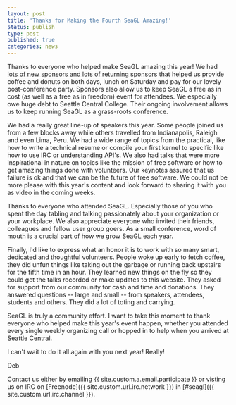 ```yaml
---
layout: post
title: 'Thanks for Making the Fourth SeaGL Amazing!'
status: publish
type: post
published: true
categories: news
---
```


Thanks to everyone who helped make SeaGL amazing this year! We had [lots of new sponsors and lots of returning sponsors](http://seagl.org/sponsors/2016.html) that helped us provide coffee and donuts on both days, lunch on Saturday and pay for our lovely post-conference party. Sponsors also allow us to keep SeaGL a free as in cost (as well as a free as in freedom) event for attendees. We especially owe huge debt to Seattle Central College. Their ongoing involvement allows us to keep running SeaGL as a grass-roots conference. 

We had a really great line-up of speakers this year. Some people joined us from a few blocks away while others travelled from Indianapolis, Raleigh and even Lima, Peru.  We had a wide range of topics from the practical, like how to write a technical resume or compile your first kernel to specific like how to use IRC or understanding API's. We also had talks that were more inspirational in nature on topics like the mission of free software or how to get amazing things done with volunteers. Our keynotes assured that us failure is ok and that we can be the future of free software. We could not be more please with this year's content and look forward to sharing it with you as video in the coming weeks.

Thanks to everyone who attended SeaGL. Especially those of you who spent the day tabling and talking passionately about your organization or your workplace. We also appreciate everyone who invited their friends, colleagues and fellow user group goers. As a small conference, word of mouth is a crucial part of how we grow SeaGL each year.

Finally, I'd like to express what an honor it is to work with so many smart, dedicated and thoughtful volunteers. People woke up early to fetch coffee, they did unfun things like taking out the garbage or running back upstairs for the fifth time in an hour. They learned new things on the fly so they could get the talks recorded or make updates to this website. They asked for support from our community for cash and time and donations. They answered questions -- large and small -- from speakers, attendees, students and others. They did a lot of toting and carrying. 

SeaGL is truly a community effort. I want to take this moment to thank everyone who helped make this year's event happen, whether you attended every single weekly organizing call or hopped in to help when you arrived at Seattle Central. 

I can't wait to do it all again with you next year! Really!

Deb

Contact us either by
emailing {{ site.custom.a.email.participate }}
or visting us on IRC on
[Freenode]({{ site.custom.url.irc.network }}) in
[#seagl]({{ site.custom.url.irc.channel }}). 


